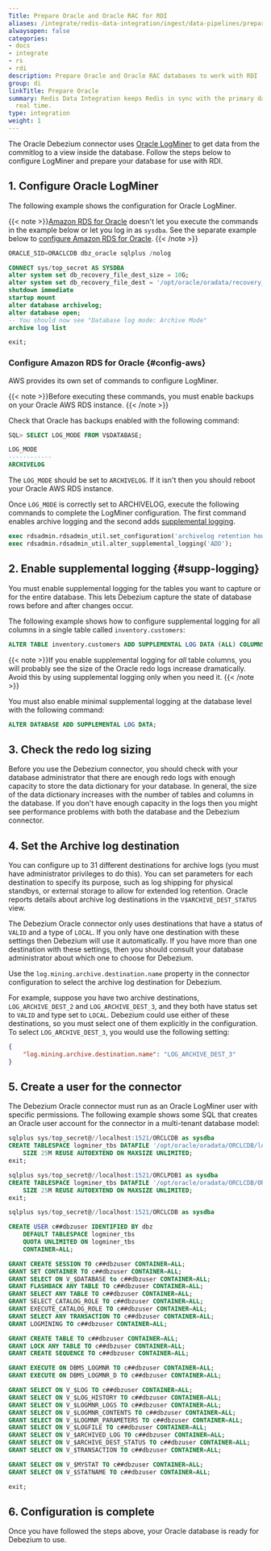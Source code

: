 ```yaml
---
Title: Prepare Oracle and Oracle RAC for RDI
aliases: /integrate/redis-data-integration/ingest/data-pipelines/prepare-dbs/oracle/
alwaysopen: false
categories:
- docs
- integrate
- rs
- rdi
description: Prepare Oracle and Oracle RAC databases to work with RDI
group: di
linkTitle: Prepare Oracle
summary: Redis Data Integration keeps Redis in sync with the primary database in near
  real time.
type: integration
weight: 1
---
```


The Oracle Debezium connector uses
[Oracle LogMiner](https://docs.oracle.com/en/database/oracle/oracle-database/19/sutil/oracle-logminer-utility.html)
to get data from the commitlog to a view inside the database. Follow the
steps below to configure LogMiner and prepare your database for use with
RDI.

## 1. Configure Oracle LogMiner

The following example shows the configuration for Oracle LogMiner.

{{< note >}}[Amazon RDS for Oracle](https://aws.amazon.com/rds/oracle/)
doesn't let you execute the commands
in the example below or let you log in as `sysdba`. See the
separate example below to [configure Amazon RDS for Oracle](#config-aws).
{{< /note >}}

```sql
ORACLE_SID=ORACLCDB dbz_oracle sqlplus /nolog

CONNECT sys/top_secret AS SYSDBA
alter system set db_recovery_file_dest_size = 10G;
alter system set db_recovery_file_dest = '/opt/oracle/oradata/recovery_area' scope=spfile;
shutdown immediate
startup mount
alter database archivelog;
alter database open;
-- You should now see "Database log mode: Archive Mode"
archive log list

exit;
```

### Configure Amazon RDS for Oracle {#config-aws}

AWS provides its own set of commands to configure LogMiner.

{{< note >}}Before executing these commands,
you must enable backups on your Oracle AWS RDS instance.
{{< /note >}}

Check that Oracle has backups enabled with the following command:

```sql
SQL> SELECT LOG_MODE FROM V$DATABASE;

LOG_MODE
------------
ARCHIVELOG
```

The `LOG_MODE` should be set to `ARCHIVELOG`. If it isn't then you
should reboot your Oracle AWS RDS instance.

Once `LOG_MODE` is correctly set to ARCHIVELOG, execute the following
commands to complete the LogMiner configuration. The first command enables
archive logging and the second adds [supplemental logging](#supp-logging).

```sql
exec rdsadmin.rdsadmin_util.set_configuration('archivelog retention hours',24);
exec rdsadmin.rdsadmin_util.alter_supplemental_logging('ADD');
```

## 2. Enable supplemental logging {#supp-logging}

You must enable supplemental logging for the tables you want to capture or
for the entire database. This lets Debezium capture the state of
database rows before and after changes occur. 

The following example shows how to configure supplemental logging for all columns
in a single table called `inventory.customers`:

```sql
ALTER TABLE inventory.customers ADD SUPPLEMENTAL LOG DATA (ALL) COLUMNS;
```

{{< note >}}If you enable supplemental logging for *all* table columns, you will
probably see the size of the Oracle redo logs increase dramatically. Avoid this
by using supplemental logging only when you need it. {{< /note >}} 

You must also enable minimal supplemental logging at the database level with
the following command:

```sql
ALTER DATABASE ADD SUPPLEMENTAL LOG DATA;
```

## 3. Check the redo log sizing

Before you use the Debezium connector, you should check with your
database administrator that there are enough
redo logs with enough capacity to store the data dictionary for your
database. In general, the size of the data dictionary increases with the number
of tables and columns in the database. If you don't have enough capacity in
the logs then you might see performance problems with both the database and
the Debezium connector.

## 4. Set the Archive log destination

You can configure up to 31 different destinations for archive logs
(you must have administrator privileges to do this). You can set parameters for
each destination to specify its purpose, such as log shipping for physical
standbys, or external storage to allow for extended log retention. Oracle reports
details about archive log destinations in the `V$ARCHIVE_DEST_STATUS` view.

The Debezium Oracle connector only uses destinations that have a status of
`VALID` and a type of `LOCAL`. If you only have one destination with these
settings then Debezium will use it automatically.
If you have more than one destination with these settings,
then you should consult your database administrator about which one to
choose for Debezium.

Use the `log.mining.archive.destination.name` property in the connector configuration
to select the archive log destination for Debezium.

For example, suppose you have two archive destinations, `LOG_ARCHIVE_DEST_2` and
`LOG_ARCHIVE_DEST_3`, and they both have status set to `VALID` and type set to
`LOCAL`. Debezium could use either of these destinations, so you must select one
of them explicitly in the configuration. To select `LOG_ARCHIVE_DEST_3`, you would
use the following setting:

```json
{
    "log.mining.archive.destination.name": "LOG_ARCHIVE_DEST_3"
}
```

## 5. Create a user for the connector

The Debezium Oracle connector must run as an Oracle LogMiner user with
specific permissions. The following example shows some SQL that creates
an Oracle user account for the connector in a multi-tenant database model:

```sql
sqlplus sys/top_secret@//localhost:1521/ORCLCDB as sysdba
CREATE TABLESPACE logminer_tbs DATAFILE '/opt/oracle/oradata/ORCLCDB/logminer_tbs.dbf'
    SIZE 25M REUSE AUTOEXTEND ON MAXSIZE UNLIMITED;
exit;

sqlplus sys/top_secret@//localhost:1521/ORCLPDB1 as sysdba
CREATE TABLESPACE logminer_tbs DATAFILE '/opt/oracle/oradata/ORCLCDB/ORCLPDB1/logminer_tbs.dbf'
    SIZE 25M REUSE AUTOEXTEND ON MAXSIZE UNLIMITED;
exit;

sqlplus sys/top_secret@//localhost:1521/ORCLCDB as sysdba

CREATE USER c##dbzuser IDENTIFIED BY dbz
    DEFAULT TABLESPACE logminer_tbs
    QUOTA UNLIMITED ON logminer_tbs
    CONTAINER=ALL;

GRANT CREATE SESSION TO c##dbzuser CONTAINER=ALL; 
GRANT SET CONTAINER TO c##dbzuser CONTAINER=ALL; 
GRANT SELECT ON V_$DATABASE to c##dbzuser CONTAINER=ALL; 
GRANT FLASHBACK ANY TABLE TO c##dbzuser CONTAINER=ALL; 
GRANT SELECT ANY TABLE TO c##dbzuser CONTAINER=ALL; 
GRANT SELECT_CATALOG_ROLE TO c##dbzuser CONTAINER=ALL; 
GRANT EXECUTE_CATALOG_ROLE TO c##dbzuser CONTAINER=ALL; 
GRANT SELECT ANY TRANSACTION TO c##dbzuser CONTAINER=ALL; 
GRANT LOGMINING TO c##dbzuser CONTAINER=ALL; 

GRANT CREATE TABLE TO c##dbzuser CONTAINER=ALL; 
GRANT LOCK ANY TABLE TO c##dbzuser CONTAINER=ALL; 
GRANT CREATE SEQUENCE TO c##dbzuser CONTAINER=ALL; 

GRANT EXECUTE ON DBMS_LOGMNR TO c##dbzuser CONTAINER=ALL; 
GRANT EXECUTE ON DBMS_LOGMNR_D TO c##dbzuser CONTAINER=ALL; 

GRANT SELECT ON V_$LOG TO c##dbzuser CONTAINER=ALL; 
GRANT SELECT ON V_$LOG_HISTORY TO c##dbzuser CONTAINER=ALL; 
GRANT SELECT ON V_$LOGMNR_LOGS TO c##dbzuser CONTAINER=ALL; 
GRANT SELECT ON V_$LOGMNR_CONTENTS TO c##dbzuser CONTAINER=ALL; 
GRANT SELECT ON V_$LOGMNR_PARAMETERS TO c##dbzuser CONTAINER=ALL; 
GRANT SELECT ON V_$LOGFILE TO c##dbzuser CONTAINER=ALL; 
GRANT SELECT ON V_$ARCHIVED_LOG TO c##dbzuser CONTAINER=ALL; 
GRANT SELECT ON V_$ARCHIVE_DEST_STATUS TO c##dbzuser CONTAINER=ALL; 
GRANT SELECT ON V_$TRANSACTION TO c##dbzuser CONTAINER=ALL; 

GRANT SELECT ON V_$MYSTAT TO c##dbzuser CONTAINER=ALL; 
GRANT SELECT ON V_$STATNAME TO c##dbzuser CONTAINER=ALL; 

exit;
```

## 6. Configuration is complete

Once you have followed the steps above, your Oracle database is ready
for Debezium to use.

